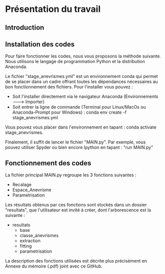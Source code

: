 # Présentation du travail


## Introduction 


## Installation des codes

Pour faire fonctionner les codes, nous vous proposons la méthode suivante. Nous utilisons le langage de programmation Python et la distribution Anaconda.

Le fichier "stage_anevrismes.yml" est un environnement conda qui permet de se placer dans un cadre offrant toutes les dépendances nécessaires au bon fonctionnement des fichiers. Pour l'installer vous pouvez : 

  - Soit l'installer directement  via le navigateur Anaconda (Environnements ---> Importer)
  - Soit entrer la ligne de commande (Terminal pour Linux/MacOs ou Anaconda-Prompt pour Windows) : conda env create -f stage_anevrismes.yml

Vous pouvez vous placer dans l'environnement en tapant : conda activate stage_anevrismes.

Finalement, il suffit de lancer le fichier "MAIN.py". Par exemple, vous pouvez utiliser Spyder ou bien encore Ipython en tapant : "run MAIN.py"

## Fonctionnement des codes

La fichier principal MAIN.py regroupe les 3 fonctions suivantes : 
  
  - Recalage 
  - Espace_Anevrisme
  - Parametrisation 
  
 Les résultats obtenus par ces fonctions sont stockés dans un dossier "resultats", que l'utilisateur est invité à créer, dont l'arborescence est la suivante : 
 
 - resultats
    - base
    - classe_anevrismes
    - extraction
    - fitting
    - parametrisation
 
 La description des fonctions utilisées est décrite plus précisément en Annexe du mémoire (.pdf) joint avec ce GitHub.
